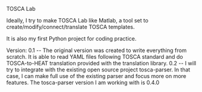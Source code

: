 TOSCA Lab

Ideally, I try to make TOSCA Lab like Matlab, a tool set to create/modify/connect/translate TOSCA templates. 

It is also my first Python project for coding practice. 

Version: 
0.1 -- The original version was created to write everything from scratch. It is able to read YAML files following TOSCA standard and do TOSCA-to-HEAT translation provided with the translation library. 
0.2 -- I will try to integrate with the existing open source project tosca-parser. In that case, I can make full use of the existing parser and focus more on more features.  The tosca-parser version I am working with is 0.4.0
